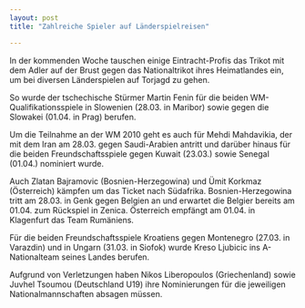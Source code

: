```yaml
---
layout: post
title: "Zahlreiche Spieler auf Länderspielreisen"

---
```


In der kommenden Woche tauschen einige Eintracht-Profis das Trikot mit dem Adler auf der Brust gegen das Nationaltrikot ihres Heimatlandes ein, um bei diversen Länderspielen auf Torjagd zu gehen.

So wurde der tschechische Stürmer Martin Fenin für die beiden WM-Qualifikationsspiele in Slowenien (28.03. in Maribor) sowie gegen die Slowakei (01.04. in Prag) berufen.

Um die Teilnahme an der WM 2010 geht es auch für Mehdi Mahdavikia, der mit dem Iran am 28.03. gegen Saudi-Arabien antritt und darüber hinaus für die beiden Freundschaftsspiele gegen Kuwait (23.03.) sowie Senegal (01.04.) nominiert wurde.

Auch Zlatan Bajramovic (Bosnien-Herzegowina) und Ümit Korkmaz (Österreich) kämpfen um das Ticket nach Südafrika. Bosnien-Herzegowina tritt am 28.03. in Genk gegen Belgien an und erwartet die Belgier bereits am 01.04. zum Rückspiel in Zenica. Österreich empfängt am 01.04. in Klagenfurt das Team Rumäniens.

Für die beiden Freundschaftsspiele Kroatiens gegen Montenegro (27.03. in Varazdin) und in Ungarn (31.03. in Siofok) wurde Kreso Ljubicic ins A-Nationalteam seines Landes berufen.

Aufgrund von Verletzungen haben Nikos Liberopoulos (Griechenland) sowie Juvhel Tsoumou (Deutschland U19) ihre Nominierungen für die jeweiligen Nationalmannschaften absagen müssen.
